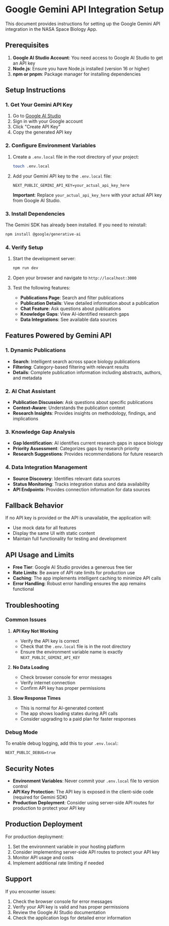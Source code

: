 # Google Gemini API Integration Setup

This document provides instructions for setting up the Google Gemini API integration in the NASA Space Biology App.

## Prerequisites

1. **Google AI Studio Account**: You need access to Google AI Studio to get an API key
2. **Node.js**: Ensure you have Node.js installed (version 16 or higher)
3. **npm or pnpm**: Package manager for installing dependencies

## Setup Instructions

### 1. Get Your Gemini API Key

1. Go to [Google AI Studio](https://makersuite.google.com/app/apikey)
2. Sign in with your Google account
3. Click "Create API Key"
4. Copy the generated API key

### 2. Configure Environment Variables

1. Create a `.env.local` file in the root directory of your project:

   ```bash
   touch .env.local
   ```

2. Add your Gemini API key to the `.env.local` file:

   ```env
   NEXT_PUBLIC_GEMINI_API_KEY=your_actual_api_key_here
   ```

   **Important**: Replace `your_actual_api_key_here` with your actual API key from Google AI Studio.

### 3. Install Dependencies

The Gemini SDK has already been installed. If you need to reinstall:

```bash
npm install @google/generative-ai
```

### 4. Verify Setup

1. Start the development server:

   ```bash
   npm run dev
   ```

2. Open your browser and navigate to `http://localhost:3000`

3. Test the following features:
   - **Publications Page**: Search and filter publications
   - **Publication Details**: View detailed information about a publication
   - **Chat Feature**: Ask questions about publications
   - **Knowledge Gaps**: View AI-identified research gaps
   - **Data Integrations**: See available data sources

## Features Powered by Gemini API

### 1. Dynamic Publications

- **Search**: Intelligent search across space biology publications
- **Filtering**: Category-based filtering with relevant results
- **Details**: Complete publication information including abstracts, authors, and metadata

### 2. AI Chat Assistant

- **Publication Discussion**: Ask questions about specific publications
- **Context-Aware**: Understands the publication context
- **Research Insights**: Provides insights on methodology, findings, and implications

### 3. Knowledge Gap Analysis

- **Gap Identification**: AI identifies current research gaps in space biology
- **Priority Assessment**: Categorizes gaps by research priority
- **Research Suggestions**: Provides recommendations for future research

### 4. Data Integration Management

- **Source Discovery**: Identifies relevant data sources
- **Status Monitoring**: Tracks integration status and data availability
- **API Endpoints**: Provides connection information for data sources

## Fallback Behavior

If no API key is provided or the API is unavailable, the application will:

- Use mock data for all features
- Display the same UI with static content
- Maintain full functionality for testing and development

## API Usage and Limits

- **Free Tier**: Google AI Studio provides a generous free tier
- **Rate Limits**: Be aware of API rate limits for production use
- **Caching**: The app implements intelligent caching to minimize API calls
- **Error Handling**: Robust error handling ensures the app remains functional

## Troubleshooting

### Common Issues

1. **API Key Not Working**

   - Verify the API key is correct
   - Check that the `.env.local` file is in the root directory
   - Ensure the environment variable name is exactly `NEXT_PUBLIC_GEMINI_API_KEY`

2. **No Data Loading**

   - Check browser console for error messages
   - Verify internet connection
   - Confirm API key has proper permissions

3. **Slow Response Times**
   - This is normal for AI-generated content
   - The app shows loading states during API calls
   - Consider upgrading to a paid plan for faster responses

### Debug Mode

To enable debug logging, add this to your `.env.local`:

```env
NEXT_PUBLIC_DEBUG=true
```

## Security Notes

- **Environment Variables**: Never commit your `.env.local` file to version control
- **API Key Protection**: The API key is exposed in the client-side code (required for Gemini SDK)
- **Production Deployment**: Consider using server-side API routes for production to protect your API key

## Production Deployment

For production deployment:

1. Set the environment variable in your hosting platform
2. Consider implementing server-side API routes to protect your API key
3. Monitor API usage and costs
4. Implement additional rate limiting if needed

## Support

If you encounter issues:

1. Check the browser console for error messages
2. Verify your API key is valid and has proper permissions
3. Review the Google AI Studio documentation
4. Check the application logs for detailed error information
